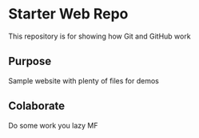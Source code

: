 # Starter Web Repo

This repository is for showing how Git and GitHub work

## Purpose

Sample website with plenty of files for demos

## Colaborate
Do some work you lazy MF
